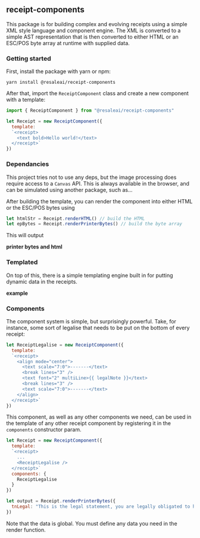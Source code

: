 ## receipt-components
This package is for building complex and evolving receipts using a simple XML style language and component engine. The XML is converted to a simple AST representation that is then converted to either HTML or an ESC/POS byte array at runtime with supplied data.

### Getting started
First, install the package with yarn or npm:

`yarn install @resaleai/receipt-components`

After that, import the `ReceiptComponent` class and create a new component with a template:

```javascript
import { ReceiptComponent } from "@resaleai/receipt-components"

let Receipt = new ReceiptComponent({
  template:
  `<receipt>
    <text bold>Hello world!</text>
  </receipt>`
})
```

### Dependancies

This project tries not to use any deps, but the image processing does require access to a `Canvas` API. This is always available in the browser, and can be simulated using another package, such as...

After building the template, you can render the component into either HTML or the ESC/POS bytes using

```javascript
let htmlStr = Receipt.renderHTML() // build the HTML
let epBytes = Receipt.renderPrinterBytes() // build the byte array
```

This will output

**printer bytes and html**
### Templated

On top of this, there is a simple templating engine built in for putting dynamic data in the receipts.

**example**

### Components

The component system is simple, but surprisingly powerful. Take, for instance, some sort of legalise that needs to be put on the bottom of every receipt:

```javascript
let ReceiptLegalise = new ReceiptComponent({
  template: 
  `<receipt>
    <align mode="center">
      <text scale="7:0">-------</text>
      <break lines="3" />
      <text font="2" multiLine>{{ legalNote }}</text>
      <break lines="3" />
      <text scale="7:0">-------</text>
    </align>
  </receipt>`
})
```

This component, as well as any other components we need, can be used in the template of any other receipt component by registering it in the `components` constructor param.

```javascript
let Receipt = new ReceiptComponent({
  template:
  `<receipt>
    ...
    <ReceiptLegalise />
  </receipt>`
  components: {
    ReceiptLegalise
  }
})

let output = Receipt.renderPrinterBytes({ 
  tnLegal: "This is the legal statement, you are legally obligated to have a good time :)"
})
```

Note that the data is global. You must define any data you need in the render function.
